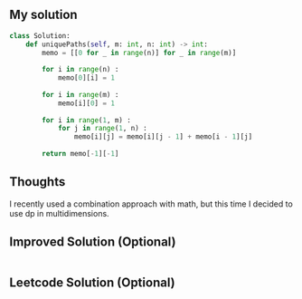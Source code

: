 ## My solution

```python
class Solution:
    def uniquePaths(self, m: int, n: int) -> int:
        memo = [[0 for _ in range(n)] for _ in range(m)]
        
        for i in range(n) :
            memo[0][i] = 1
        
        for i in range(m) :
            memo[i][0] = 1
        
        for i in range(1, m) :
            for j in range(1, n) :
                memo[i][j] = memo[i][j - 1] + memo[i - 1][j]
        
        return memo[-1][-1]
```

## Thoughts
I recently used a combination approach with math, but this time I decided to use dp in multidimensions.

## Improved Solution (Optional)

```python

```

## Leetcode Solution (Optional)

```python

```